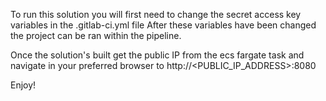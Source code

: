 To run this solution you will first need to change the secret access key variables in the .gitlab-ci.yml file
After these variables have been changed the project can be ran within the pipeline.

Once the solution's built get the public IP from the ecs fargate task and navigate in your preferred browser to http://<PUBLIC_IP_ADDRESS>:8080

Enjoy!
